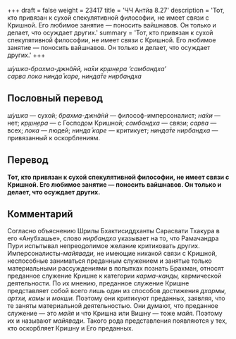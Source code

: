 +++
draft = false
weight = 23417
title = 'ЧЧ Антйа 8.27'
description = 'Тот, кто привязан к сухой спекулятивной философии, не имеет связи с Кришной. Его любимое занятие — поносить вайшнавов. Он только и делает, что осуждает других.'
summary = 'Тот, кто привязан к сухой спекулятивной философии, не имеет связи с Кришной. Его любимое занятие — поносить вайшнавов. Он только и делает, что осуждает других.'
+++

_ш́ушка-брахма-джн̃а̄нӣ, на̄хи кр̣шн̣ера ‘самбандха’  
сарва лока нинда̄ каре, нинда̄те нирбандха_

## Пословный перевод

_ш́ушка_ — сухой; _брахма_\-_джн̃а̄нӣ_ — философ-имперсоналист; _на̄хи_ — нет; _кр̣шн̣ера_ — с Господом Кришной; _самбандха_ — связи; _сарва_ — всех; _лока_ — людей; _нинда̄_ _каре_ — критикует; _нинда̄те_ _нирбандха_ — привязанный к оскорблениям.

## Перевод

**Тот, кто привязан к сухой спекулятивной философии, не имеет связи с Кришной. Его любимое занятие — поносить вайшнавов. Он только и делает, что осуждает других.**

## Комментарий

Согласно объяснению Шрилы Бхактисиддханты Сарасвати Тхакура в его «Анубхашье», слово _нирбандха_ указывает на то, что Рамачандра Пури испытывал непреодолимое желание критиковать других. Имперсоналисты-_майявади,_ не имеющие никакой связи с Кришной, неспособные заниматься преданным служением и занятые только материальными рассуждениями в попытках познать Брахман, относят преданное служение Кришне к категории _карма-канды,_ кармической деятельности. По их мнению, преданное служение Кришне представляет собой всего лишь один из способов достижения _дхармы, артхи, камы_ и _мокши._ Поэтому они критикуют преданных, заявляя, что те заняты материальной деятельностью. Они думают, что преданное служение — это _майя_ и что Кришна или Вишну — тоже _майя._ Поэтому их и называют _майявади._ Такого рода представления появляются у тех, кто оскорбляет Кришну и Его преданных.
